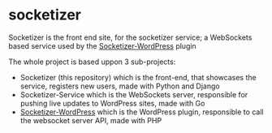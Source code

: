 # socketizer

Socketizer is the front end site, for the socketizer service; a WebSockets based service used by the [Socketizer-WordPress](https://github.com/stef-k/socketizer-wordpress) plugin

The whole project is based uppon 3 sub-projects:

 * Socketizer (this repository) which is the front-end, that showcases the service, registers new users, made with Python and Django
 * Socketizer-Service which is the WebSockets server, responsible for pushing live updates to WordPress sites, made with Go
 * [Socketizer-WordPress](https://github.com/stef-k/socketizer-wordpress) which is the WordPress plugin, responsible to call the websocket server API, made with PHP
